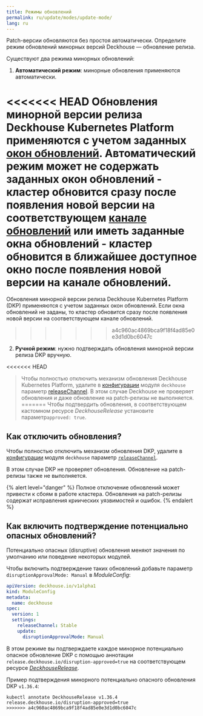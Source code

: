 ```yaml
---
title: Режимы обновлений
permalink: ru/update/modes/update-mode/
lang: ru
---
```


Patch-версии обновляются без простоя автоматически. Определите режим обновлений минорных версий Deckhouse — обновление релиза.

Существуют два режима минорных обновлений:

1. **Автоматический режим**: минорные обновления применяются автоматически.

<<<<<<< HEAD
Обновления минорной версии релиза Deckhouse Kubernetes Platform применяются с учетом заданных [окон обновлений](ссылк). Автоматический режим может не содержать заданных окон обновлений - кластер обновится сразу после появления новой версии на соответствующем [канале обновлений](https://deckhouse.ru/documentation/deckhouse-release-channels.html) или иметь заданные окна обновлений - кластер обновится в ближайшее доступное окно после появления новой версии на канале обновлений.
=======
  Обновления минорной версии релиза Deckhouse Kubernetes Platform (DKP) применяются с учетом заданных окон обновлений. Если окна обновлений не заданы, то кластер обновится сразу после появления новой версии на соответствующем канале обновлений.
>>>>>>> a4c960ac4869bca9f18f4ad85e0e3d1d0bc6047c

2. **Ручной режим**: нужно подтверждать обновления минорной версии релиза DKP вручную.

<<<<<<< HEAD
> Чтобы полностью отключить механизм обновления Deckhouse Kubernetes Platform, удалите в [конфигурации](modules/002-deckhouse/configuration.html) модуля `deckhouse` параметр [releaseChannel](modules/002-deckhouse/configuration.html#parameters-releasechannel). В этом случае Deckhouse не проверяет обновления и даже обновление на patch-релизы не выполняется.
=======
  Чтобы подтвердить обновления, в соответствующем кастомном ресурсе *DeckhouseRelease* установите параметр`approved: true`.

## Как отключить обновления?

Чтобы полностью отключить механизм обновления DKP, удалите в [конфигурации](modules/002-deckhouse/configuration.html) модуля `deckhouse` параметр [`releaseChannel`](modules/002-deckhouse/configuration.html#parameters-releasechannel).

В этом случае DKP не проверяет обновления. Обновление на patch-релизы также не выполняется.

{% alert level="danger" %}
Полное отключение обновлений может привести к сбоям в работе кластера. Обновления на patch-релизы содержат исправления криических уязвимостей и ошибок.
{% endalert %}

## Как включить подтверждение потенциально опасных обновлений?

Потенциально опасных (disruptive) обновления меняют значения по умолчанию или поведение некоторых модулей.

Чтобы включить подтверждение таких обновлений добавьте параметр `disruptionApprovalMode: Manual` в *ModuleConfig*:

```yaml
apiVersion: deckhouse.io/v1alpha1
kind: ModuleConfig
metadata:
  name: deckhouse
spec:
  version: 1
  settings:
    releaseChannel: Stable
    update:
      disruptionApprovalMode: Manual
```

В этом режиме вы подтверждаете каждое минорное потенциально опасное обновление DKP с помощью аннотации `release.deckhouse.io/disruption-approved=true` на соответствующем ресурсе [*DeckhouseRelease*](cr.html#deckhouserelease).

Пример подтверждения минорного потенциально опасного обновления DKP `v1.36.4`:

```shell
kubectl annotate DeckhouseRelease v1.36.4 release.deckhouse.io/disruption-approved=true
>>>>>>> a4c960ac4869bca9f18f4ad85e0e3d1d0bc6047c
